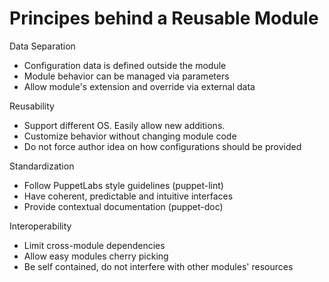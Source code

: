 # Principes behind a Reusable Module

Data Separation

  - Configuration data is defined outside the module
  - Module behavior can be managed via parameters
  - Allow module's extension and override via external data

Reusability

  - Support different OS. Easily allow new additions.
  - Customize behavior without changing module code
  - Do not force author idea on how configurations should be provided

Standardization

  - Follow PuppetLabs style guidelines (puppet-lint)
  - Have coherent, predictable and intuitive interfaces
  - Provide contextual documentation (puppet-doc)

Interoperability

  - Limit cross-module dependencies
  - Allow easy modules cherry picking
  - Be self contained, do not interfere with other modules' resources
